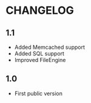 CHANGELOG
=========

1.1
---

 * Added Memcached support
 * Added SQL support
 * Improved FileEngine

1.0
---

 * First public version